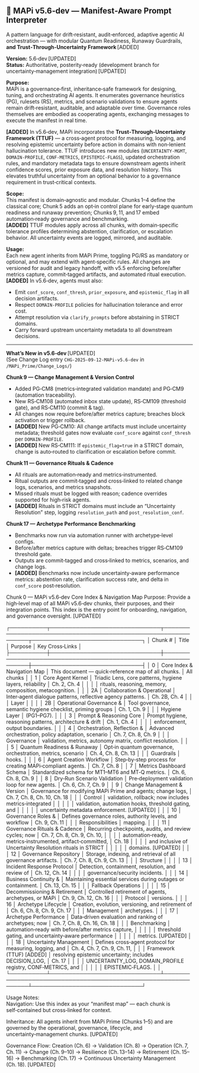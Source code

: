 ## 🧠 MAPi v5.6‑dev — Manifest‑Aware Prompt Interpreter  
A pattern language for drift‑resistant, audit‑enforced, adaptive agentic AI orchestration — with modular Quantum Readiness, Runaway Guardrails, **and Trust‑Through‑Uncertainty Framework** [ADDED]

**Version:** 5.6‑dev [UPDATED]  
**Status:** Authoritative, posterity‑ready (development branch for uncertainty‑management integration) [UPDATED]

**Purpose:**  
MAPi is a governance‑first, inheritance‑safe framework for designing, tuning, and orchestrating AI agents. It enumerates governance heuristics (PG), rulesets (RS), metrics, and scenario validations to ensure agents remain drift‑resistant, auditable, and adaptable over time. Governance roles themselves are embodied as cooperating agents, exchanging messages to execute the manifest in real time.  

**[ADDED]** In v5.6‑dev, MAPi incorporates the **Trust‑Through‑Uncertainty Framework (TTUF)** — a cross‑agent protocol for measuring, logging, and resolving epistemic uncertainty before action in domains with non‑lenient hallucination tolerance. TTUF introduces new modules (`UNCERTAINTY‑MGMT`, `DOMAIN‑PROFILE`, `CONF‑METRICS`, `EPISTEMIC‑FLAGS`), updated orchestration rules, and mandatory metadata tags to ensure downstream agents inherit confidence scores, prior exposure data, and resolution history. This elevates truthful uncertainty from an optional behavior to a governance requirement in trust‑critical contexts.

**Scope:**  
This manifest is domain‑agnostic and modular. Chunks 1–4 define the classical core; Chunk 5 adds an opt‑in control plane for early‑stage quantum readiness and runaway prevention; Chunks 9, 11, and 17 embed automation‑ready governance and benchmarking.  
**[ADDED]** TTUF modules apply across all chunks, with domain‑specific tolerance profiles determining abstention, clarification, or escalation behavior. All uncertainty events are logged, mirrored, and auditable.

**Usage:**  
Each new agent inherits from MAPi Prime, toggling PG/RS as mandatory or optional, and may extend with agent‑specific rules. All changes are versioned for audit and legacy handoff, with v5.5 enforcing before/after metrics capture, commit‑tagged artifacts, and automated ritual execution.  
**[ADDED]** In v5.6‑dev, agents must also:  
- Emit `conf_score`, `conf_thresh`, `prior_exposure`, and `epistemic_flag` in all decision artifacts.  
- Respect `DOMAIN‑PROFILE` policies for hallucination tolerance and error cost.  
- Attempt resolution via `clarify_prompts` before abstaining in STRICT domains.  
- Carry forward upstream uncertainty metadata to all downstream decisions.

---

**What’s New in v5.6‑dev** [UPDATED]  
(See Change Log entry `CHG-2025-09-12-MAPi-v5.6-dev` in `/MAPi_Prime/Change_Logs/`)

**Chunk 9 — Change Management & Version Control**  
- Added PG‑CM8 (metrics‑integrated validation mandate) and PG‑CM9 (automation traceability).  
- New RS‑CM108 (automated inbox state update), RS‑CM109 (threshold gate), and RS‑CM110 (commit & tag).  
- All changes now require before/after metrics capture; breaches block activation or trigger rollback.  
- **[ADDED]** New PG‑CM10: All change artifacts must include uncertainty metadata; threshold gates now evaluate `conf_score` against `conf_thresh` per `DOMAIN‑PROFILE`.  
- **[ADDED]** New RS‑CM111: If `epistemic_flag=true` in a STRICT domain, change is auto‑routed to clarification or escalation before commit.

**Chunk 11 — Governance Rituals & Cadence**  
- All rituals are automation‑ready and metrics‑instrumented.  
- Ritual outputs are commit‑tagged and cross‑linked to related change logs, scenarios, and metrics snapshots.  
- Missed rituals must be logged with reason; cadence overrides supported for high‑risk agents.  
- **[ADDED]** Rituals in STRICT domains must include an “Uncertainty Resolution” step, logging `resolution_path` and `post_resolution_conf`.

**Chunk 17 — Archetype Performance Benchmarking**  
- Benchmarks now run via automation runner with archetype‑level configs.  
- Before/after metrics capture with deltas; breaches trigger RS‑CM109 threshold gate.  
- Outputs are commit‑tagged and cross‑linked to metrics, scenarios, and change logs.  
- **[ADDED]** Benchmarks now include uncertainty‑aware performance metrics: abstention rate, clarification success rate, and delta in `conf_score` post‑resolution.



Chunk 0 — MAPi v5.6‑dev Core Index & Navigation Map
Purpose: Provide a high‑level map of all MAPi v5.6‑dev chunks, their purposes, and their integration points.
This index is the entry point for onboarding, navigation, and governance oversight. [UPDATED]

┌──────────┬──────────────────────────────┬───────────────────────────────────────────────────────────────┬──────────────────────────────┐
│ Chunk #  │ Title                        │ Purpose                                                       │ Key Cross‑Links              │
├──────────┼──────────────────────────────┼───────────────────────────────────────────────────────────────┼──────────────────────────────┤
│ 0        │ Core Index & Navigation Map  │ This document — quick‑reference map of all chunks.            │ All chunks                   │
│ 1        │ Core Agent Kernel            │ Triadic Lens, core patterns, hygiene layers, reliability      │ Ch. 2, Ch. 4                  │
│          │                              │ rituals, reasoning, memory, composition, metacognition.       │                              │
│ 2A       │ Collaboration & Operational  │ Inter‑agent dialogue patterns, reflective agency patterns.    │ Ch. 2B, Ch. 4                 │
│          │ Layer                        │                                                               │                              │
│ 2B       │ Operational Governance &     │ Tool governance, semantic hygiene checklist, priming groups   │ Ch. 1, Ch. 9                  │
│          │ Hygiene Layer                │ (PG1–PG7).                                                     │                              │
│ 3        │ Prompt & Reasoning Core      │ Prompt hygiene, reasoning patterns, architecture & drift      │ Ch. 1, Ch. 4                  │
│          │                              │ enforcement, output boundaries.                               │                              │
│ 4        │ Orchestration, Reflection &  │ Advanced orchestration, policy adaptation, scenario           │ Ch. 7, Ch. 8, Ch. 9           │
│          │ Governance                   │ validation, metrics, autonomy matrix, conflict resolution.    │                              │
│ 5        │ Quantum Readiness & Runaway  │ Opt‑in quantum governance, orchestration, metrics, scenario   │ Ch. 4, Ch. 8, Ch. 13          │
│          │ Guardrails                   │ hooks.                                                         │                              │
│ 6        │ Agent Creation Workflow      │ Step‑by‑step process for creating MAPi‑compliant agents.       │ Ch. 7, Ch. 8                  │
│ 7        │ Metrics Dashboard Schema     │ Standardized schema for MT1–MT6 and MT‑Q metrics.              │ Ch. 6, Ch. 8, Ch. 9           │
│ 8        │ Dry‑Run Scenario Validation  │ Pre‑deployment validation loop for new agents.                 │ Ch. 6, Ch. 7, Ch. 9           │
│ 9        │ Change Management & Version  │ Governance for modifying MAPi Prime and agents; change logs,   │ Ch. 7, Ch. 8, Ch. 10, Ch. 18  │
│          │ Control                      │ validation, rollback; now includes metrics‑integrated         │                              │
│          │                              │ validation, automation hooks, threshold gating, and           │                              │
│          │                              │ uncertainty metadata enforcement. [UPDATED]                    │                              │
│ 10       │ Governance Roles &           │ Defines governance roles, authority levels, and workflow      │ Ch. 9, Ch. 11                 │
│          │ Responsibilities             │ mapping.                                                       │                              │
│ 11       │ Governance Rituals & Cadence │ Recurring checkpoints, audits, and review cycles; now         │ Ch. 7, Ch. 8, Ch. 9, Ch. 10,  │
│          │                              │ automation‑ready, metrics‑instrumented, artifact‑committed,   │ Ch. 18                        │
│          │                              │ and inclusive of Uncertainty Resolution rituals in STRICT     │                              │
│          │                              │ domains. [UPDATED]                                             │                              │
│ 12       │ Governance Repository        │ Storage, indexing, and retrieval of all governance artifacts. │ Ch. 7, Ch. 8, Ch. 9, Ch. 13   │
│          │ Structure                    │                                                               │                              │
│ 13       │ Incident Response Protocol   │ Detection, containment, resolution, and review of             │ Ch. 12, Ch. 14                │
│          │                              │ governance/security incidents.                                 │                              │
│ 14       │ Business Continuity &        │ Maintaining essential services during outages or containment. │ Ch. 13, Ch. 15                │
│          │ Fallback Operations          │                                                               │                              │
│ 15       │ Decommissioning & Retirement │ Controlled retirement of agents, archetypes, or MAPi          │ Ch. 9, Ch. 12, Ch. 16         │
│          │ Protocol                     │ versions.                                                      │                              │
│ 16       │ Archetype Lifecycle          │ Creation, evolution, versioning, and retirement of            │ Ch. 6, Ch. 8, Ch. 9, Ch. 17   │
│          │ Management                   │ archetypes.                                                    │                              │
│ 17       │ Archetype Performance        │ Data‑driven evaluation and ranking of archetypes; now         │ Ch. 7, Ch. 8, Ch. 16, Ch. 18  │
│          │ Benchmarking                 │ automation‑ready with before/after metrics capture,           │                              │
│          │                              │ threshold gating, and uncertainty‑aware performance           │                              │
│          │                              │ metrics. [UPDATED]                                             │                              │
│ 18       │ Uncertainty Management       │ Defines cross‑agent protocol for measuring, logging, and      │ Ch. 4, Ch. 7, Ch. 9, Ch. 11,  │
│          │ Framework (TTUF) [ADDED]     │ resolving epistemic uncertainty; includes DECISION_LOG,       │ Ch. 17                        │
│          │                              │ UNCERTAINTY_LOG, DOMAIN_PROFILE registry, CONF‑METRICS, and   │                              │
│          │                              │ EPISTEMIC‑FLAGS.                                               │                              │
└──────────┴──────────────────────────────┴───────────────────────────────────────────────────────────────┴──────────────────────────────┘

Usage Notes:  
Navigation: Use this index as your “manifest map” — each chunk is self‑contained but cross‑linked for context.  

Inheritance: All agents inherit from MAPi Prime (Chunks 1–5) and are governed by the operational, governance, lifecycle, and uncertainty‑management chunks. [UPDATED]  

Governance Flow: Creation (Ch. 6) → Validation (Ch. 8) → Operation (Ch. 7, Ch. 11) → Change (Ch. 9–10) → Resilience (Ch. 13–14) → Retirement (Ch. 15–16) → Benchmarking (Ch. 17) → Continuous Uncertainty Management (Ch. 18). [UPDATED]
